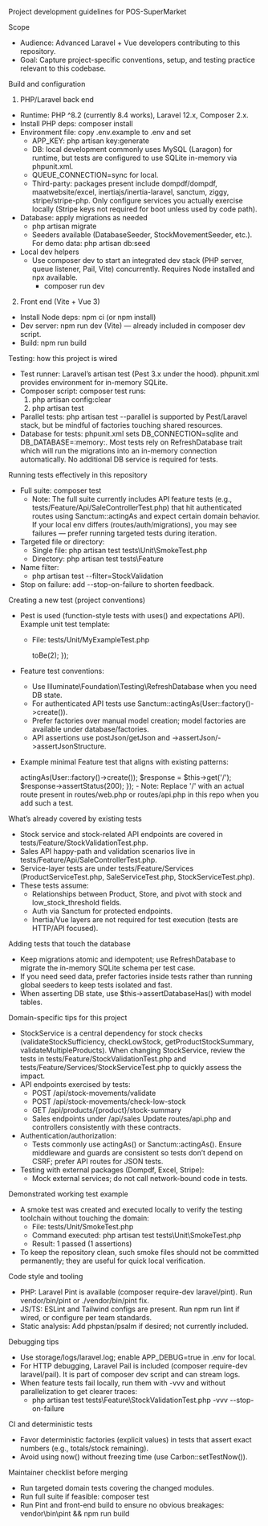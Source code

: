 Project development guidelines for POS-SuperMarket

Scope
- Audience: Advanced Laravel + Vue developers contributing to this repository.
- Goal: Capture project-specific conventions, setup, and testing practice relevant to this codebase.

Build and configuration
1) PHP/Laravel back end
- Runtime: PHP ^8.2 (currently 8.4 works), Laravel 12.x, Composer 2.x.
- Install PHP deps: composer install
- Environment file: copy .env.example to .env and set
  - APP_KEY: php artisan key:generate
  - DB: local development commonly uses MySQL (Laragon) for runtime, but tests are configured to use SQLite in-memory via phpunit.xml.
  - QUEUE_CONNECTION=sync for local.
  - Third-party: packages present include dompdf/dompdf, maatwebsite/excel, inertiajs/inertia-laravel, sanctum, ziggy, stripe/stripe-php. Only configure services you actually exercise locally (Stripe keys not required for boot unless used by code path).
- Database: apply migrations as needed
  - php artisan migrate
  - Seeders available (DatabaseSeeder, StockMovementSeeder, etc.). For demo data: php artisan db:seed
- Local dev helpers
  - Use composer dev to start an integrated dev stack (PHP server, queue listener, Pail, Vite) concurrently. Requires Node installed and npx available.
    - composer run dev

2) Front end (Vite + Vue 3)
- Install Node deps: npm ci (or npm install)
- Dev server: npm run dev (Vite) — already included in composer dev script.
- Build: npm run build

Testing: how this project is wired
- Test runner: Laravel’s artisan test (Pest 3.x under the hood). phpunit.xml provides environment for in-memory SQLite.
- Composer script: composer test runs:
  1) php artisan config:clear
  2) php artisan test
- Parallel tests: php artisan test --parallel is supported by Pest/Laravel stack, but be mindful of factories touching shared resources.
- Database for tests: phpunit.xml sets DB_CONNECTION=sqlite and DB_DATABASE=:memory:. Most tests rely on RefreshDatabase trait which will run the migrations into an in-memory connection automatically. No additional DB service is required for tests.

Running tests effectively in this repository
- Full suite: composer test
  - Note: The full suite currently includes API feature tests (e.g., tests/Feature/Api/SaleControllerTest.php) that hit authenticated routes using Sanctum::actingAs and expect certain domain behavior. If your local env differs (routes/auth/migrations), you may see failures — prefer running targeted tests during iteration.
- Targeted file or directory:
  - Single file: php artisan test tests\Unit\SmokeTest.php
  - Directory: php artisan test tests\Feature
- Name filter:
  - php artisan test --filter=StockValidation
- Stop on failure: add --stop-on-failure to shorten feedback.

Creating a new test (project conventions)
- Pest is used (function-style tests with uses() and expectations API). Example unit test template:
  - File: tests/Unit/MyExampleTest.php
    
    <?php
    test('math works', function () {
        expect(1 + 1)->toBe(2);
    });
    
- Feature test conventions:
  - Use Illuminate\Foundation\Testing\RefreshDatabase when you need DB state.
  - For authenticated API tests use Sanctum::actingAs(User::factory()->create()).
  - Prefer factories over manual model creation; model factories are available under database/factories.
  - API assertions use postJson/getJson and ->assertJson/->assertJsonStructure.
- Example minimal Feature test that aligns with existing patterns:
    
    <?php
    use Illuminate\Foundation\Testing\RefreshDatabase;
    use App\Models\User;
    
    uses(RefreshDatabase::class);
    
    it('responds to home route', function () {
        // If your app has an authenticated dashboard route, act as a user
        $this->actingAs(User::factory()->create());
        $response = $this->get('/');
        $response->assertStatus(200);
    });
    
  - Note: Replace '/' with an actual route present in routes/web.php or routes/api.php in this repo when you add such a test.

What’s already covered by existing tests
- Stock service and stock-related API endpoints are covered in tests/Feature/StockValidationTest.php.
- Sales API happy-path and validation scenarios live in tests/Feature/Api/SaleControllerTest.php.
- Service-layer tests are under tests/Feature/Services (ProductServiceTest.php, SaleServiceTest.php, StockServiceTest.php).
- These tests assume:
  - Relationships between Product, Store, and pivot with stock and low_stock_threshold fields.
  - Auth via Sanctum for protected endpoints.
  - Inertia/Vue layers are not required for test execution (tests are HTTP/API focused).

Adding tests that touch the database
- Keep migrations atomic and idempotent; use RefreshDatabase to migrate the in-memory SQLite schema per test case.
- If you need seed data, prefer factories inside tests rather than running global seeders to keep tests isolated and fast.
- When asserting DB state, use $this->assertDatabaseHas() with model tables.

Domain-specific tips for this project
- StockService is a central dependency for stock checks (validateStockSufficiency, checkLowStock, getProductStockSummary, validateMultipleProducts). When changing StockService, review the tests in tests/Feature/StockValidationTest.php and tests/Feature/Services/StockServiceTest.php to quickly assess the impact.
- API endpoints exercised by tests:
  - POST /api/stock-movements/validate
  - POST /api/stock-movements/check-low-stock
  - GET  /api/products/{product}/stock-summary
  - Sales endpoints under /api/sales
  Update routes/api.php and controllers consistently with these contracts.
- Authentication/authorization:
  - Tests commonly use actingAs() or Sanctum::actingAs(). Ensure middleware and guards are consistent so tests don’t depend on CSRF; prefer API routes for JSON tests.
- Testing with external packages (Dompdf, Excel, Stripe):
  - Mock external services; do not call network-bound code in tests.

Demonstrated working test example
- A smoke test was created and executed locally to verify the testing toolchain without touching the domain:
  - File: tests/Unit/SmokeTest.php
  - Command executed: php artisan test tests\Unit\SmokeTest.php
  - Result: 1 passed (1 assertions)
- To keep the repository clean, such smoke files should not be committed permanently; they are useful for quick local verification.

Code style and tooling
- PHP: Laravel Pint is available (composer require-dev laravel/pint). Run vendor/bin/pint or ./vendor/bin/pint fix.
- JS/TS: ESLint and Tailwind configs are present. Run npm run lint if wired, or configure per team standards.
- Static analysis: Add phpstan/psalm if desired; not currently included.

Debugging tips
- Use storage/logs/laravel.log; enable APP_DEBUG=true in .env for local.
- For HTTP debugging, Laravel Pail is included (composer require-dev laravel/pail). It is part of composer dev script and can stream logs.
- When feature tests fail locally, run them with -vvv and without parallelization to get clearer traces:
  - php artisan test tests\Feature\StockValidationTest.php -vvv --stop-on-failure

CI and deterministic tests
- Favor deterministic factories (explicit values) in tests that assert exact numbers (e.g., totals/stock remaining).
- Avoid using now() without freezing time (use Carbon::setTestNow()).

Maintainer checklist before merging
- Run targeted domain tests covering the changed modules.
- Run full suite if feasible: composer test
- Run Pint and front-end build to ensure no obvious breakages: vendor\bin\pint && npm run build
